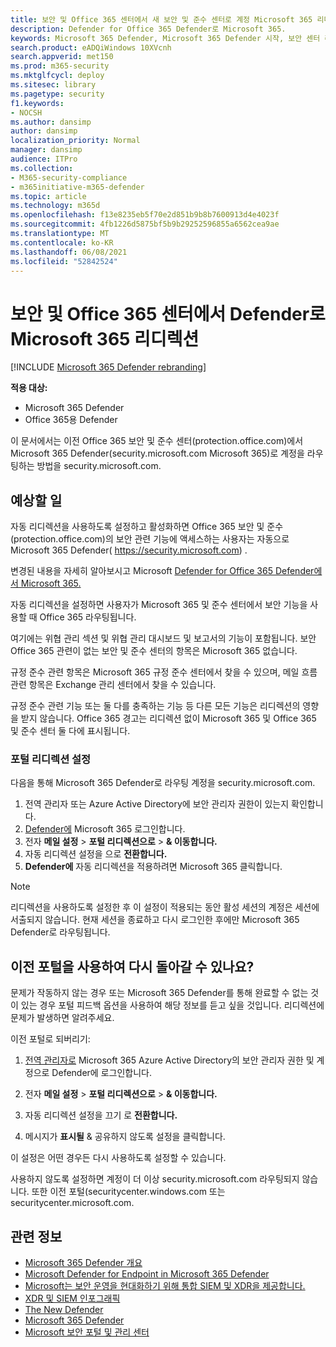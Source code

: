 ```yaml
---
title: 보안 및 Office 365 센터에서 새 보안 및 준수 센터로 계정 Microsoft 365 리디렉션
description: Defender for Office 365 Defender로 Microsoft 365.
keywords: Microsoft 365 Defender, Microsoft 365 Defender 시작, 보안 센터 리디렉션
search.product: eADQiWindows 10XVcnh
search.appverid: met150
ms.prod: m365-security
ms.mktglfcycl: deploy
ms.sitesec: library
ms.pagetype: security
f1.keywords:
- NOCSH
ms.author: dansimp
author: dansimp
localization_priority: Normal
manager: dansimp
audience: ITPro
ms.collection:
- M365-security-compliance
- m365initiative-m365-defender
ms.topic: article
ms.technology: m365d
ms.openlocfilehash: f13e8235eb5f70e2d851b9b8b7600913d4e4023f
ms.sourcegitcommit: 4fb1226d5875bf5b9b29252596855a6562cea9ae
ms.translationtype: MT
ms.contentlocale: ko-KR
ms.lasthandoff: 06/08/2021
ms.locfileid: "52842524"
---
```

# <a name="redirecting-accounts-from-office-365-security-and-compliance-center-to-microsoft-365-defender"></a>보안 및 Office 365 센터에서 Defender로 Microsoft 365 리디렉션

[!INCLUDE [Microsoft 365 Defender rebranding](../includes/microsoft-defender.md)]

**적용 대상:**

- Microsoft 365 Defender
- Office 365용 Defender

이 문서에서는 이전 Office 365 보안 및 준수 센터(protection.office.com)에서 Microsoft 365 Defender(security.microsoft.com Microsoft 365)로 계정을 라우팅하는 방법을 security.microsoft.com.

## <a name="what-to-expect"></a>예상할 일
자동 리디렉션을 사용하도록 설정하고 활성화하면 Office 365 보안 및 준수(protection.office.com)의 보안 관련 기능에 액세스하는 사용자는 자동으로 Microsoft 365 Defender( https://security.microsoft.com) .  

변경된 내용을 자세히 알아보시고 Microsoft [Defender for Office 365 Defender에서 Microsoft 365.](microsoft-365-security-center-mdo.md)

자동 리디렉션을 설정하면 사용자가 Microsoft 365 및 준수 센터에서 보안 기능을 사용할 때 Office 365 라우팅됩니다.

여기에는 위협 관리 섹션 및 위협 관리 대시보드 및 보고서의 기능이 포함됩니다. 보안 Office 365 관련이 없는 보안 및 준수 센터의 항목은 Microsoft 365 없습니다.

규정 준수 관련 항목은 Microsoft 365 규정 준수 센터에서 찾을 수 있으며, 메일 흐름 관련 항목은 Exchange 관리 센터에서 찾을 수 있습니다.

규정 준수 관련 기능 또는 둘 다를 충족하는 기능 등 다른 모든 기능은 리디렉션의 영향을 받지 않습니다. Office 365 경고는 리디렉션 없이 Microsoft 365 및 Office 365 및 준수 센터 둘 다에 표시됩니다.  

### <a name="set-up-portal-redirection"></a>포털 리디렉션 설정
다음을 통해 Microsoft 365 Defender로 라우팅 계정을 security.microsoft.com.

1. 전역 관리자 또는 Azure Active Directory에 보안 관리자 권한이 있는지 확인합니다.
2. [Defender에](https://security.microsoft.com/) Microsoft 365 로그인합니다.
3. 전자 **메일 설정**  >  **포털 리디렉션으로**  >  **& 이동합니다.**  
4. 자동 리디렉션 설정을 으로 **전환합니다.**
5. **Defender에** 자동 리디렉션을 적용하려면 Microsoft 365 클릭합니다.

> [!NOTE]
> 리디렉션을 사용하도록 설정한 후 이 설정이 적용되는 동안 활성 세션의 계정은 세션에서출되지 않습니다. 현재 세션을 종료하고 다시 로그인한 후에만 Microsoft 365 Defender로 라우팅됩니다.

## <a name="can-i-go-back-to-using-the-former-portal"></a>이전 포털을 사용하여 다시 돌아갈 수 있나요?
문제가 작동하지 않는 경우 또는 Microsoft 365 Defender를 통해 완료할 수 없는 것이 있는 경우 포털 피드백 옵션을 사용하여 해당 정보를 듣고 싶을 것입니다. 리디렉션에 문제가 발생하면 알려주세요.

이전 포털로 되버리기:

1. [전역 관리자로](https://security.microsoft.com/) Microsoft 365 Azure Active Directory의 보안 관리자 권한 및 계정으로 Defender에 로그인합니다.

2. 전자 **메일 설정**  >  **포털 리디렉션으로**  >  **& 이동합니다.**   

3. 자동 리디렉션 설정을 끄기 로 **전환합니다.**

4. 메시지가 **표시될** & 공유하지 않도록 설정을 클릭합니다.

이 설정은 어떤 경우든 다시 사용하도록 설정할 수 있습니다.

사용하지 않도록 설정하면 계정이 더 이상 security.microsoft.com 라우팅되지 않습니다. 또한 이전 포털(securitycenter.windows.com 또는 securitycenter.microsoft.com.

## <a name="related-information"></a>관련 정보
- [Microsoft 365 Defender 개요](overview-security-center.md)
- [Microsoft Defender for Endpoint in Microsoft 365 Defender](microsoft-365-security-center-mde.md)
- [Microsoft는 보안 운영을 현대화하기 위해 통합 SIEM 및 XDR을 제공합니다.](https://www.microsoft.com/security/blog/?p=91813) 
- [XDR 및 SIEM 인포그래픽](https://afrait.com/blog/xdr-versus-siem/) 
- [The New Defender](https://afrait.com/blog/the-new-defender/) 
- [Microsoft 365 Defender](https://www.microsoft.com/microsoft-365/security/microsoft-365-defender) 
- [Microsoft 보안 포털 및 관리 센터](portals.md)

